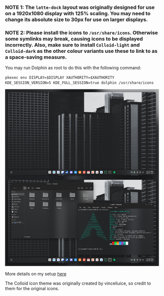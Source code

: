 ### NOTE 1: The `latte-dock` layout was originally designed for use on a 1920x1080 display with 125% scaling. You may need to change its absolute size to 30px for use on larger displays.

### NOTE 2: Please install the icons to `/usr/share/icons`. Otherwise some symlinks may break, causing icons to be displayed incorrectly. Also, make sure to install `Colloid-light` and `Colloid-dark` as the other colour variants use these to link to as a space-saving measure.

You may run Dolphin as root to do this with the following command:

`pkexec env DISPLAY=$DISPLAY XAUTHORITY=$XAUTHORITY KDE_SESSION_VERSION=5 KDE_FULL_SESSION=true dolphin /usr/share/icons`

<img src="preview.png"/>

More details on my setup [here](https://www.reddit.com/r/unixporn/comments/121ex8e/comment/jdlldz3/?utm_source=share&utm_medium=web2x&context=3)

The Colloid icon theme was originally created by vinceliuice, so credit to them for the original icons.

